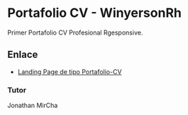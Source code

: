 # Portafolio CV - WinyersonRh

Primer Portafolio CV Profesional Rgesponsive.

## Enlace

- [Landing Page de tipo Portafolio-CV](https://WinyersonRh.github.io/portafolio/portafolio/)

### Tutor

Jonathan MirCha
